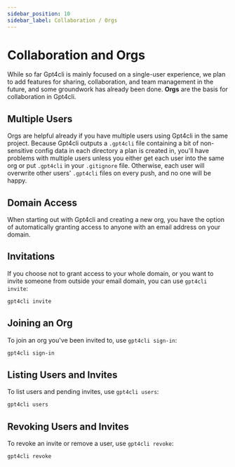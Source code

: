 ```yaml
---
sidebar_position: 10
sidebar_label: Collaboration / Orgs
---
```


# Collaboration and Orgs

While so far Gpt4cli is mainly focused on a single-user experience, we plan to add features for sharing, collaboration, and team management in the future, and some groundwork has already been done. **Orgs** are the basis for collaboration in Gpt4cli.

## Multiple Users

Orgs are helpful already if you have multiple users using Gpt4cli in the same project. Because Gpt4cli outputs a `.gpt4cli` file containing a bit of non-sensitive config data in each directory a plan is created in, you'll have problems with multiple users unless you either get each user into the same org or put `.gpt4cli` in your `.gitignore` file. Otherwise, each user will overwrite other users' `.gpt4cli` files on every push, and no one will be happy.

## Domain Access

When starting out with Gpt4cli and creating a new org, you have the option of automatically granting access to anyone with an email address on your domain.

## Invitations

If you choose not to grant access to your whole domain, or you want to invite someone from outside your email domain, you can use `gpt4cli invite`:

```bash
gpt4cli invite
```

## Joining an Org

To join an org you've been invited to, use `gpt4cli sign-in`:

```bash
gpt4cli sign-in
```

## Listing Users and Invites

To list users and pending invites, use `gpt4cli users`:

```bash
gpt4cli users
```

## Revoking Users and Invites

To revoke an invite or remove a user, use `gpt4cli revoke`:

```bash
gpt4cli revoke
```